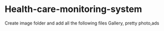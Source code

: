 # Health-care-monitoring-system
Create image folder and add all the following files 
Gallery, pretty photo,ads
